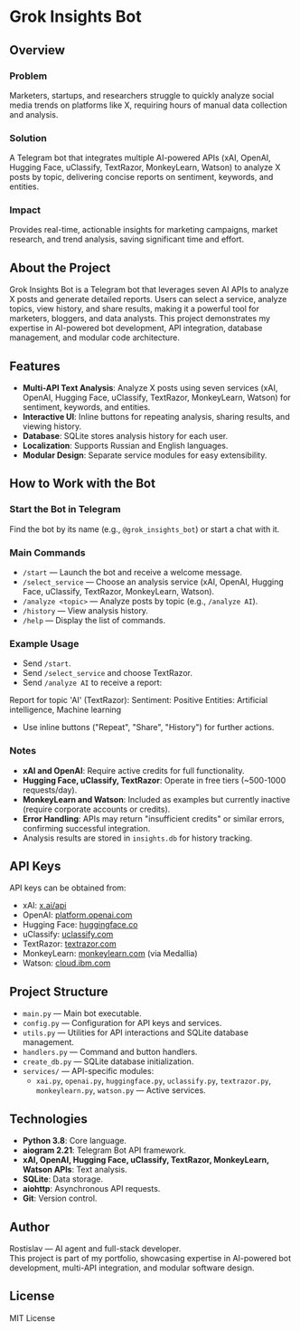 # Grok Insights Bot

## Overview

### Problem
Marketers, startups, and researchers struggle to quickly analyze social media trends on platforms like X, requiring hours of manual data collection and analysis.

### Solution
A Telegram bot that integrates multiple AI-powered APIs (xAI, OpenAI, Hugging Face, uClassify, TextRazor, MonkeyLearn, Watson) to analyze X posts by topic, delivering concise reports on sentiment, keywords, and entities.

### Impact
Provides real-time, actionable insights for marketing campaigns, market research, and trend analysis, saving significant time and effort.

## About the Project
Grok Insights Bot is a Telegram bot that leverages seven AI APIs to analyze X posts and generate detailed reports. Users can select a service, analyze topics, view history, and share results, making it a powerful tool for marketers, bloggers, and data analysts. This project demonstrates my expertise in AI-powered bot development, API integration, database management, and modular code architecture.

## Features
- **Multi-API Text Analysis**: Analyze X posts using seven services (xAI, OpenAI, Hugging Face, uClassify, TextRazor, MonkeyLearn, Watson) for sentiment, keywords, and entities.
- **Interactive UI**: Inline buttons for repeating analysis, sharing results, and viewing history.
- **Database**: SQLite stores analysis history for each user.
- **Localization**: Supports Russian and English languages.
- **Modular Design**: Separate service modules for easy extensibility.

## How to Work with the Bot

### Start the Bot in Telegram
Find the bot by its name (e.g., `@grok_insights_bot`) or start a chat with it.

### Main Commands
- `/start` — Launch the bot and receive a welcome message.
- `/select_service` — Choose an analysis service (xAI, OpenAI, Hugging Face, uClassify, TextRazor, MonkeyLearn, Watson).
- `/analyze <topic>` — Analyze posts by topic (e.g., `/analyze AI`).
- `/history` — View analysis history.
- `/help` — Display the list of commands.

### Example Usage
- Send `/start`.
- Send `/select_service` and choose TextRazor.
- Send `/analyze AI` to receive a report:

Report for topic 'AI' (TextRazor):
Sentiment: Positive
Entities: Artificial intelligence, Machine learning


- Use inline buttons ("Repeat", "Share", "History") for further actions.

### Notes
- **xAI and OpenAI**: Require active credits for full functionality.
- **Hugging Face, uClassify, TextRazor**: Operate in free tiers (~500-1000 requests/day).
- **MonkeyLearn and Watson**: Included as examples but currently inactive (require corporate accounts or credits).
- **Error Handling**: APIs may return "insufficient credits" or similar errors, confirming successful integration.
- Analysis results are stored in `insights.db` for history tracking.

## API Keys
API keys can be obtained from:
- xAI: [x.ai/api](https://x.ai/api)
- OpenAI: [platform.openai.com](https://platform.openai.com)
- Hugging Face: [huggingface.co](https://huggingface.co)
- uClassify: [uclassify.com](https://uclassify.com)
- TextRazor: [textrazor.com](https://textrazor.com)
- MonkeyLearn: [monkeylearn.com](https://monkeylearn.com) (via Medallia)
- Watson: [cloud.ibm.com](https://cloud.ibm.com)

## Project Structure
- `main.py` — Main bot executable.
- `config.py` — Configuration for API keys and services.
- `utils.py` — Utilities for API interactions and SQLite database management.
- `handlers.py` — Command and button handlers.
- `create_db.py` — SQLite database initialization.
- `services/` — API-specific modules:
  - `xai.py`, `openai.py`, `huggingface.py`, `uclassify.py`, `textrazor.py`, `monkeylearn.py`, `watson.py` — Active services.

## Technologies
- **Python 3.8**: Core language.
- **aiogram 2.21**: Telegram Bot API framework.
- **xAI, OpenAI, Hugging Face, uClassify, TextRazor, MonkeyLearn, Watson APIs**: Text analysis.
- **SQLite**: Data storage.
- **aiohttp**: Asynchronous API requests.
- **Git**: Version control.

## Author
Rostislav — AI agent and full-stack developer.  
This project is part of my portfolio, showcasing expertise in AI-powered bot development, multi-API integration, and modular software design.

## License
MIT License